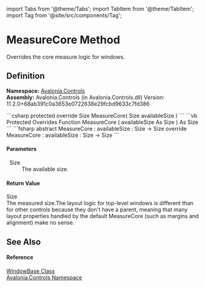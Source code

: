 import Tabs from '@theme/Tabs'; 
import TabItem from '@theme/TabItem'; 
import Tag from '@site/src/components/Tag'; 

# MeasureCore Method


Overrides the core measure logic for windows.



## Definition
**Namespace:** <a href="N_Avalonia_Controls">Avalonia.Controls</a>  
**Assembly:** Avalonia.Controls (in Avalonia.Controls.dll) Version: 11.2.0+68ab391c0a3653e0722638e29fcbd9633c7fd386

<Tabs groupId="api-code-preview">
<TabItem value="csharp" label="C#">
```csharp
protected override Size MeasureCore(
	Size availableSize
)
```
</TabItem>
<TabItem value="vb" label="VB">
```vb
Protected Overrides Function MeasureCore ( 
	availableSize As Size
) As Size
```
</TabItem>
<TabItem value="fsharp" label="F#">
```fsharp
abstract MeasureCore : 
        availableSize : Size -> Size 
override MeasureCore : 
        availableSize : Size -> Size 
```
</TabItem>
</Tabs>



#### Parameters
<dl><dt>  Size</dt><dd>The available size.</dd></dl>

#### Return Value
Size  
The measured size.The layout logic for top-level windows is different than for other controls because they don't have a parent, meaning that many layout properties handled by the default MeasureCore (such as margins and alignment) make no sense.

## See Also


#### Reference
<a href="T_Avalonia_Controls_WindowBase">WindowBase Class</a>  
<a href="N_Avalonia_Controls">Avalonia.Controls Namespace</a>  
